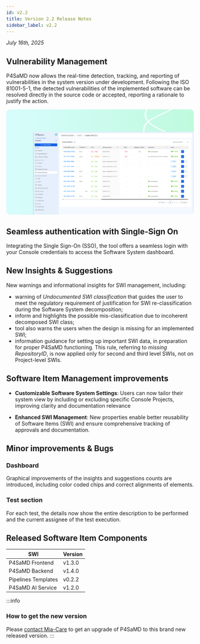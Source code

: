 ```yaml
---
id: v2.2
title: Version 2.2 Release Notes
sidebar_label: v2.2
---
```


_July 16th, 2025_

## Vulnerability Management

P4SaMD now allows the real-time detection, tracking, and reporting of vulnerabilities in the system version under development. Following the ISO 81001-5-1, the detected vulnerabilities of the implemented software can be resolved directly in the source code or accepted, reporting a rationale to justify the action.  

![Vulnerability Management table](../img/MC-p4samd-vulnerability-v2.2.png)

## Seamless authentication with Single-Sign On

Integrating the Single Sign-On (SSO), the tool offers a seamless login with your Console credentials to access the Software System dashboard.

## New Insights & Suggestions 

New warnings and informational insights for SWI management, including:

- warning of _Undocumented SWI classification_ that guides the user to meet the regulatory requirement of justification for SWI re-classification during the Software System decomposition; 
- inform and highlights the possible mis-classification due to incoherent decomposed SWI class;
- tool also warns the users when the design is missing for an implemented SWI;
- information guidance for setting up important SWI data, in preparation for proper P4SaMD functioning. This rule, referring to _missing RepositoryID_, is now applied only for second and third level SWIs, not on Project-level SWIs. 

## Software Item Management improvements

- **Customizable Software System Settings**: Users can now tailor their system view by including or excluding specific Console Projects, improving clarity and documentation relevance

- **Enhanced SWI Management**: New properties enable better reusability of Software Items (SWI) and ensure comprehensive tracking of approvals and documentation.

## Minor improvements & Bugs

### Dashboard
Graphical improvements of the insights and suggestions counts are introduced, including color coded chips and correct alignments of elements. 

### Test section
For each test, the details now show the entire description to be performed and the current assignee of the test execution. 

## Released Software Item Components

| SWI                 | Version |
| ------------------- | ------- |
| P4SaMD Frontend     | v1.3.0  |
| P4SaMD Backend      | v1.4.0  |
| Pipelines Templates | v0.2.2  |
| P4SaMD AI Service   | v1.2.0  |

:::info 
### How to get the new version
Please [contact Mia-Care](mailto:services@mia-care.io?subject=P4SaMD%20update%20v2.2&body=Hello%20Mia-Care%20Team,%0A%0AI%20am%20interested%20in%20upgrading%20P4SaMD%20to%20v2.2%20...) to get an upgrade of P4SaMD to this brand new released version.
:::
